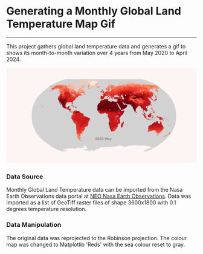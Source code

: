 # Generating a Monthly Global Land Temperature Map Gif
---
 
This project gathers global land temperature data and generates a gif to shows its month-to-month variation over 4 years from May 2020 to April 2024.

![land temp gif](https://github.com/steven-mcdonald/geospatial-mapping/blob/master/gifs/surf_temp/surface_temp.gif "land temp gif")

### Data Source
Monthly Global Land Temperature data can be imported from the Nasa Earth Observations data portal at
[NEO Nasa Earth Observations](https://neo.gsfc.nasa.gov). Data was imported as a list of GeoTiff raster files of shape 3600x1800 with 0.1 degrees temperature resolution.

### Data Manipulation
The original data was reprojected to the Robinson projection. The colour map was changed to Matplotlib 'Reds' with the sea colour reset to gray.
